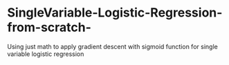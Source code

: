 # SingleVariable-Logistic-Regression-from-scratch-
Using just math to apply gradient descent with sigmoid function for single variable logistic regression
